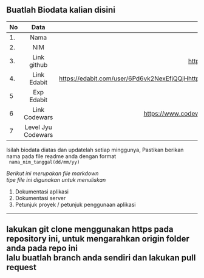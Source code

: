**Buatlah Biodata kalian disini** <br />
----------------------------------------
|No | Data  | Isian|
|---|:-------:|------:|
|1. |Nama     |  Fakhruddin Ilyasa     |
|2.| NIM        |2210312019       |
|3. |Link github |  https://github.com/FakhruddinIlyasa    |
|4.| Link Edabit |   https://edabit.com/user/6Pd6vk2NexEfjQQjHhttps://github.com/FakhruddinIlyasa   |
|5|Exp Edabit   |  75 XP     |
|6| Link Codewars|    https://www.codewars.com/users/FakhruddinIlyasa  |
|7| Level Jyu Codewars| 7 kyu|

Isilah biodata diatas dan updatelah setiap minggunya,
Pastikan berikan nama pada file readme anda dengan format <br/>
`
nama_nim_tanggal(dd/mm/yy)` 

*Berikut ini merupakan file markdown <br/> tipe file ini digunakan untuk menuliskan*
1. Dokumentasi aplikasi
2. Dokumentasi server
3. Petunjuk proyek / petunjuk penggunaan aplikasi
----
**lakukan git clone menggunakan https pada repository ini, untuk mengarahkan origin folder anda pada repo ini<br/> lalu buatlah branch anda sendiri dan lakukan pull request**
----
